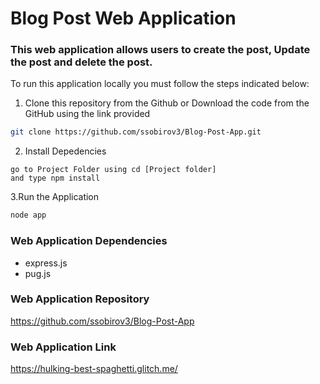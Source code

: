 # Blog Post Web Application

### This web application allows users to create the post, Update the post and delete the post.

To run this application locally you must follow the steps indicated below:

1. Clone this repository from the Github or Download the code from the GitHub using the link provided

```bash
git clone https://github.com/ssobirov3/Blog-Post-App.git
```

2. Install Depedencies 

```
go to Project Folder using cd [Project folder]
and type npm install
```

3.Run the Application
```bash
node app
```


### Web Application Dependencies
- express.js
- pug.js

### Web Application Repository
https://github.com/ssobirov3/Blog-Post-App

### Web Application Link
https://hulking-best-spaghetti.glitch.me/
